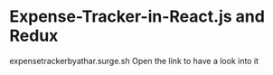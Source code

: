 # Expense-Tracker-in-React.js and Redux
expensetrackerbyathar.surge.sh
Open the link to have a look into it
